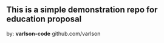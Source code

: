 This is a simple demonstration repo for education proposal
------
by:
**varlson-code**
github.com/varlson
